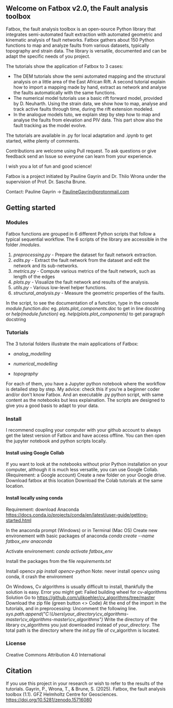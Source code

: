 ## Welcome on Fatbox v2.0, the Fault analysis toolbox

Fatbox, the fault analysis toolbox is an open-source Python library that integrates semi-automated fault extraction with automated geometric and kinematic analysis of fault networks. Fatbox gathers about 150 Python functions to map and analyze faults from various datasets, typically topography and strain data. The library is versatile, documented and can be adapt the specific needs of you project.

The tutorials show the application of Fatbox to 3 cases:
- The DEM tutorials show the semi automated mapping and the structural analysis on a little area of the East African Rift. A second tutorial explain how to import a mapping made by hand, extract as network and analyse the faults automatically with the same functions.
- The numerical model tutorials use a basic rift forward model, provided by D. Neuharth. Using the strain data, we show how to map, analyse and track active faults through time, during the rift extension modeled. 
- In the analogue models tuto, we explain step by step how to map and analyse the faults from elevation and PIV data. This part show also the fault tracking as the model evolve.

The tutorials are available in .py for local adaptation and .ipynb to get started, withe plenty of comments.

Contributions are welcome using Pull request.
To ask questions or give feedback send an Issue so everyone can learn from your experience.

I wish you a lot of fun and good science!

Fatbox is a project initiated by Pauline Gayrin and Dr. Thilo Wrona under the supervision of Prof. Dr. Sascha Brune.

Contact: Pauline Gayrin  -> PaulineGayrin@protonmail.com

## Getting started

### Modules
Fatbox functions are grouped in 6 different Python scripts that follow a typical sequential workflow. 
The 6 scripts of the library are accessible in the folder */modules*.
1. *preprocessing.py* - Prepare the dataset for fault network extraction.
2. *edits.py* - Extract the fault network from the dataset and edit the network and its sub-networks.
3. *metrics.py* - Compute various metrics of the fault network, such as length of the edges 
4. *plots.py* - Visualize the fault network and results of the analysis.
5. *utils.py* - Various low-level helper functions.
6. *structural_analysis.py* - Measure the geometric properties of the faults.

In the script, to see the documentation of a function, type in the console
*module.function._doc_*   eg. *plots.plot_components._doc_* to get in line docstring
or 
*help(module.function)*   eg. *help(plots.plot_components)* to get paragraph docstring

### Tutorials

The 3 tutorial folders illustrate the main applications of Fatbox:
- *analog_modelling*

- *numerical_modelling*

- *topography*

For each of them, you have a Jupyter python notebook where the workflow is detailed step by step. My advice: check this if you're a beginner coder and/or don't know Fatbox.
And an executable .py python script, with same content as the notebooks but less explaination. The scripts are designed to give you a good basis to adapt to your data. 

### Install

I recommend coupling your computer with your github account to always get the latest version of Fatbox and have access offline.
You can then open the jupyter notebook and python scripts locally.

#### Install using Google Collab
If you want to look at the notebooks without prior Python installation on your computer, although it is much less versatile, you can use Google Collab. (Requirement: a Google account)
Create a new folder on your Google drive.
Download fatbox at this location
Download the Colab tutorials at the same location. 

#### Install locally using conda
Requirement: download Anaconda
https://docs.conda.io/projects/conda/en/latest/user-guide/getting-started.html

In the anaconda prompt (Windows) or in Terminal (Mac OS)
Create new environement with basic packages of anaconda
*conda create --name fatbox_env anaconda*

Activate environement: *conda activate fatbox_env*

Install the packages from the file *requirements.txt*

Install opencv 
*pip install opencv-python*
Note: never install opencv using conda, it crash the environment

On Windows, Cv algorithms is usually difficult to install, thankfully the solution is easy. 
Error you might get: Failed building wheel for cv-algorithms
Solution 
Go to https://github.com/ulikoehler/cv_algorithms/tree/master
Download the zip file (green button <> Code)
At the end of the import in the tutorials, and in preprocessing:
Uncomment the following line. 
*sys.path.append("C:\\Users\\your_directory\\cv_algorithms-master\\cv_algorithms-master\\cv_algorithms")*
Write the directory of the library cv_algorithms you just downloaded instead of *your_directory*. The total path is the directory where the _init_.py file of cv_algorithm is located.

### License

Creative Commons Attribution 4.0 International

## Citation

If you use this project in your research or wish to refer to the results of the tutorials.
Gayrin, P., Wrona, T., & Brune, S. (2025). Fatbox, the fault analysis toolbox (1.1). GFZ Helmholtz Centre for Geosciences. https://doi.org/10.5281/zenodo.15716080
